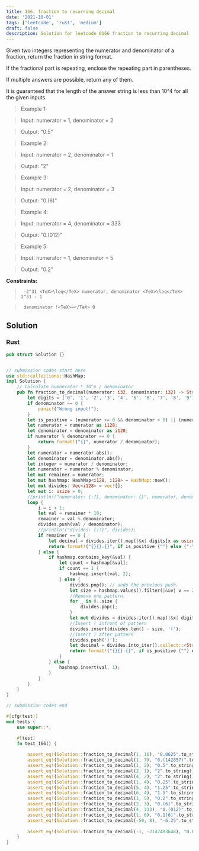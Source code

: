 ```yaml
---
title: 166. fraction to recurring decimal
date: '2021-10-01'
tags: ['leetcode', 'rust', 'medium']
draft: false
description: Solution for leetcode 0166 fraction to recurring decimal
---
```


 

  Given two integers representing the numerator and denominator of a fraction, return the fraction in string format.

  If the fractional part is repeating, enclose the repeating part in parentheses.

  If multiple answers are possible, return any of them.

  It is guaranteed that the length of the answer string is less than 10^4 for all the given inputs.

   

 >   Example 1:

 >   Input: numerator <TeX>=</TeX> 1, denominator <TeX>=</TeX> 2

 >   Output: "0.5"

 >   Example 2:

 >   Input: numerator <TeX>=</TeX> 2, denominator <TeX>=</TeX> 1

 >   Output: "2"

 >   Example 3:

 >   Input: numerator <TeX>=</TeX> 2, denominator <TeX>=</TeX> 3

 >   Output: "0.(6)"

 >   Example 4:

 >   Input: numerator <TeX>=</TeX> 4, denominator <TeX>=</TeX> 333

 >   Output: "0.(012)"

 >   Example 5:

 >   Input: numerator <TeX>=</TeX> 1, denominator <TeX>=</TeX> 5

 >   Output: "0.2"

   

  **Constraints:**

  

 >   	-2^31 <TeX>\leq</TeX> numerator, denominator <TeX>\leq</TeX> 2^31 - 1

 >   	denominator !<TeX>=</TeX> 0


## Solution
### Rust
```rust
pub struct Solution {}


// submission codes start here
use std::collections::HashMap;
impl Solution {
    // Calculate numberator * 10^n / denominator
    pub fn fraction_to_decimal(numerator: i32, denominator: i32) -> String {
        let digits = ['0', '1', '2', '3', '4', '5', '6', '7', '8', '9'];
        if denominator == 0 {
            panic!("Wrong input!");
        }
        let is_positive = (numerator >= 0 && denominator > 0) || (numerator <= 0 && denominator < 0);
        let numerator = numerator as i128;
        let denominator = denominator as i128;
        if numerator % denominator == 0 {
            return format!("{}", numerator / denominator);
        }
        let numerator = numerator.abs();
        let denominator = denominator.abs();
        let integer = numerator / denominator;
        let numerator = numerator % denominator;
        let mut remainer = numerator;
        let mut hashmap: HashMap<i128, i128> = HashMap::new();
        let mut divides: Vec<i128> = vec![];
        let mut i: usize = 0;
        //println!("numerator: {:?}, denominator: {}", numerator, denominator);
        loop {
            i = i + 1;
            let val = remainer * 10;
            remainer = val % denominator;
            divides.push(val / denominator);
            //println!("divides: {:?}", divides);
            if remainer == 0 {
                let decimal = divides.iter().map(|&x| digits[x as usize]).collect::<Vec<char>>().into_iter().collect::<String>();
                return format!("{}{}.{}", if is_positive {""} else {"-"},  integer, decimal);    
            } else {
                if hashmap.contains_key(&val) {
                    let count = hashmap[&val];
                    if count == 1 {
                        hashmap.insert(val, 2);
                    } else {
                        divides.pop(); // undo the previous push. 
                        let size = hashmap.values().filter(|&&v| v == 2).count(); // Calculate repeated patter size. 
                        //Remove one pattern. 
                        for _ in 0..size {
                            divides.pop();
                        }
                        let mut divides = divides.iter().map(|&x| digits[x as usize]).collect::<Vec<char>>();
                        //Insert ( infront of pattern
                        divides.insert(divides.len() - size, '(');
                        //Insert ) after pattern
                        divides.push(')');
                        let decimal = divides.into_iter().collect::<String>();
                        return format!("{}{}.{}", if is_positive {""} else {"-"}, integer, decimal);    
                    }
                } else {
                    hashmap.insert(val, 1);
                }    
            }
        }
    }
}

// submission codes end

#[cfg(test)]
mod tests {
    use super::*;

    #[test]
    fn test_166() {
        
        assert_eq!(Solution::fraction_to_decimal(1, 16), "0.0625".to_string());
        assert_eq!(Solution::fraction_to_decimal(1, 7), "0.(142857)".to_string());
        assert_eq!(Solution::fraction_to_decimal(1, 2), "0.5".to_string());
        assert_eq!(Solution::fraction_to_decimal(2, 1), "2".to_string());
        assert_eq!(Solution::fraction_to_decimal(4, 2), "2".to_string());
        assert_eq!(Solution::fraction_to_decimal(1, 4), "0.25".to_string());
        assert_eq!(Solution::fraction_to_decimal(5, 4), "1.25".to_string());
        assert_eq!(Solution::fraction_to_decimal(6, 4), "1.5".to_string());
        assert_eq!(Solution::fraction_to_decimal(1, 5), "0.2".to_string());
        assert_eq!(Solution::fraction_to_decimal(2, 3), "0.(6)".to_string());
        assert_eq!(Solution::fraction_to_decimal(4, 333), "0.(012)".to_string());
        assert_eq!(Solution::fraction_to_decimal(1, 6), "0.1(6)".to_string());        
        assert_eq!(Solution::fraction_to_decimal(-50, 8), "-6.25".to_string()); 
               
        assert_eq!(Solution::fraction_to_decimal(-1, -2147483648), "0.0000000004656612873077392578125".to_string());
    }
}


```
